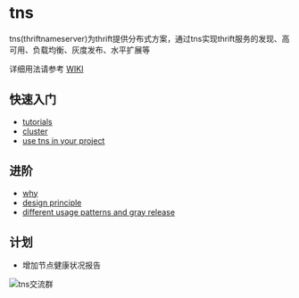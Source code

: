 # tns

tns(thriftnameserver)为thrift提供分布式方案，通过tns实现thrift服务的发现、高可用、负载均衡、灰度发布、水平扩展等


详细用法请参考 [WIKI](../../wiki)


## 快速入门

* [tutorials](https://github.com/jerrysearch/tns/wiki/tutorials)
* [cluster](https://github.com/jerrysearch/tns/wiki/cluster)
* [use tns in your project](https://github.com/jerrysearch/tns/wiki/use-tns-in-your-project)

## 进阶

* [why](https://github.com/jerrysearch/tns/wiki/why)
* [design principle](https://github.com/jerrysearch/tns/wiki/design-principle)
* [different usage patterns and gray release](https://github.com/jerrysearch/tns/wiki/different%20usage%20patterns%20and%20gray%20release)


## 计划

* 增加节点健康状况报告







![tns交流群](https://static.oschina.net/uploads/img/201601/12170350_IOZ2.png)
